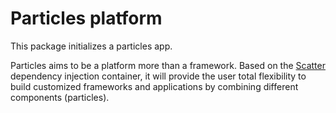 # Particles platform

This package initializes a particles app.

Particles aims to be a platform more than a framework. Based on the [Scatter](https://github.com/mariocasciaro/scatter)
dependency injection container, it will provide the user total flexibility to build customized frameworks and
applications by combining different components (particles).